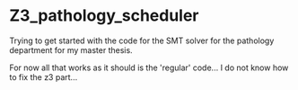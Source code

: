 
# Z3_pathology_scheduler
Trying to get started with the code for the SMT solver for the pathology department for my master thesis. 

For now all that works as it should is the 'regular' code... I do not know how to fix the z3 part... 